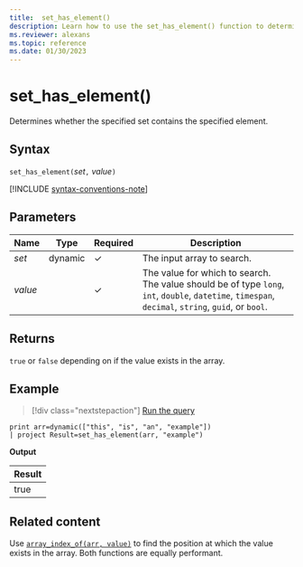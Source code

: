 ```yaml
---
title:  set_has_element()
description: Learn how to use the set_has_element() function to determine if the input set contains the specified value.
ms.reviewer: alexans
ms.topic: reference
ms.date: 01/30/2023
---
```

# set_has_element()

Determines whether the specified set contains the specified element.

## Syntax

`set_has_element(`*set*`,` *value*`)`

[!INCLUDE [syntax-conventions-note](../../includes/syntax-conventions-note.md)]

## Parameters

| Name | Type | Required | Description |
|--|--|--|--|
| *set* | dynamic | &check; | The input array to search.|
| *value* | | &check; | The value for which to search. The value should be of type `long`, `int`, `double`, `datetime`, `timespan`, `decimal`, `string`, `guid`, or `bool`.|

## Returns

`true` or `false` depending on if the value exists in the array.

## Example

> [!div class="nextstepaction"]
> <a href="https://dataexplorer.azure.com/clusters/help/databases/Samples?query=H4sIAAAAAAAAAysoyswrUUgsKrJNqcxLzM1M1ohWKsnILFbSUVCCkIl5IDK1IjG3ICdVKVZTgatGoaAoPys1uUQhKLW4NKfEtji1JD4jsTg+NSc1NzWvRANoHJIWTQCSW+h8ZAAAAA==" target="_blank">Run the query</a>

```kusto
print arr=dynamic(["this", "is", "an", "example"]) 
| project Result=set_has_element(arr, "example")
```

**Output**

|Result|
|---|
|true|

## Related content

Use [`array_index_of(arr, value)`](arrayindexoffunction.md) to find the position at which the value exists in the array. Both functions are equally performant.
